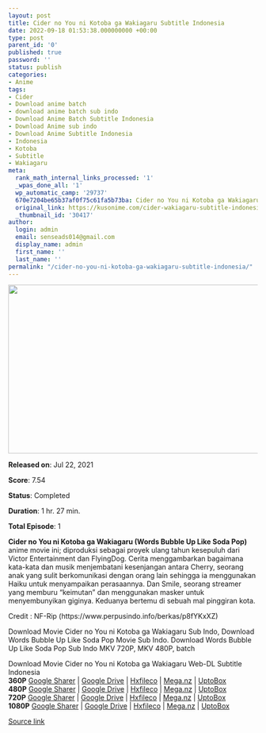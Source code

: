```yaml
---
layout: post
title: Cider no You ni Kotoba ga Wakiagaru Subtitle Indonesia
date: 2022-09-18 01:53:38.000000000 +00:00
type: post
parent_id: '0'
published: true
password: ''
status: publish
categories:
- Anime
tags:
- Cider
- Download anime batch
- download anime batch sub indo
- Download Anime Batch Subtitle Indonesia
- Download Anime sub indo
- Download Anime Subtitle Indonesia
- Indonesia
- Kotoba
- Subtitle
- Wakiagaru
meta:
  rank_math_internal_links_processed: '1'
  _wpas_done_all: '1'
  wp_automatic_camp: '29737'
  670e7204be65b37af0f75c61fa5b73ba: Cider no You ni Kotoba ga Wakiagaru Subtitle Indonesia
  original_link: https://kusonime.com/cider-wakiagaru-subtitle-indonesia/
  _thumbnail_id: '30417'
author:
  login: admin
  email: senseads014@gmail.com
  display_name: admin
  first_name: ''
  last_name: ''
permalink: "/cider-no-you-ni-kotoba-ga-wakiagaru-subtitle-indonesia/"
---
```

<p><img width="568" height="340" src="{{ site.baseurl }}/assets/2022/09/Cider-no-You-ni-Kotoba-ga-Wakiagaru-568x340.jpg" class="attachment-thumb-large size-thumb-large wp-post-image" alt="" loading="lazy" title="Cider no You ni Kotoba ga Wakiagaru Subtitle Indonesia" srcset="https://kusonime.com/wp-content/uploads/2021/07/Cider-no-You-ni-Kotoba-ga-Wakiagaru-568x340.jpg 568w, https://kusonime.com/wp-content/uploads/2021/07/Cider-no-You-ni-Kotoba-ga-Wakiagaru-300x180.jpg 300w, https://kusonime.com/wp-content/uploads/2021/07/Cider-no-You-ni-Kotoba-ga-Wakiagaru-768x460.jpg 768w, https://kusonime.com/wp-content/uploads/2021/07/Cider-no-You-ni-Kotoba-ga-Wakiagaru-520x311.jpg 520w, https://kusonime.com/wp-content/uploads/2021/07/Cider-no-You-ni-Kotoba-ga-Wakiagaru.jpg 1000w" sizes="(max-width: 568px) 100vw, 568px" />
<p><b>Released on</b>: Jul 22, 2021</p>
<p>
<p><b>Score</b>: 7.54</p>
<p>
<p><b>Status</b>: Completed</p>
<p>
<p><b>Duration</b>: 1 hr. 27 min.</p>
<p>
<p><b>Total Episode</b>: 1</p>
<p>
<p><strong>Cider no You ni Kotoba ga Wakiagaru (Words Bubble Up Like Soda Pop)</strong> anime movie ini; diproduksi sebagai proyek ulang tahun kesepuluh dari Victor Entertainment dan FlyingDog. Cerita menggambarkan bagaimana kata-kata dan musik menjembatani kesenjangan antara Cherry, seorang anak yang sulit berkomunikasi dengan orang lain sehingga ia menggunakan Haiku untuk menyampaikan perasaannya. Dan Smile, seorang streamer yang memburu “keimutan” dan menggunakan masker untuk menyembunyikan giginya. Keduanya bertemu di sebuah mal pinggiran kota.</p>
<p>
<p>Credit : NF-Rip (https://www.perpusindo.info/berkas/p8fYKxXZ)</p>
<p>
<p>Download Movie Cider no You ni Kotoba ga Wakiagaru Sub Indo, Download Words Bubble Up Like Soda Pop Movie Sub Indo. Download Words Bubble Up Like Soda Pop Sub Indo MKV 720P, MKV 480P, batch</p>
<p>
<div class="smokeddl">
<div class="smokettl">Download Movie Cider no You ni Kotoba ga Wakiagaru Web-DL Subtitle Indonesia</div>
<div class="smokeurl"><strong>360P</strong> <a href="https://acefile.co/f/50956270/kusonime-words-bubble-up-like-soda-pop-360p-mp4" target="_blank" rel="noopener noreferrer">Google Sharer</a> | <a href="https://drive.google.com/uc?export=download&amp;id=1kZxdUGvmrjrIcVr_u0DpZcEN805NKWXE" target="_blank" rel="noopener">Google Drive</a> | <a href="https://hxfile.co/39c307i1rick" target="_blank" rel="noopener">Hxfileco</a> | <a href="https://mega.nz/file/rot0Vb7a#cZfxJiw4Fv_EXEkzuBkZDuK5A9yZn2UmDfyRjXtUBRY" target="_blank" rel="noopener">Mega.nz</a> | <a href="https://uptobox.com/h6ka77neq346" target="_blank" rel="noopener">UptoBox</a></div>
<div class="smokeurl"><strong>480P</strong> <a href="https://acefile.co/f/50956271/kusonime-words-bubble-up-like-soda-pop-480p-mkv" target="_blank" rel="noopener noreferrer">Google Sharer</a> | <a href="https://drive.google.com/uc?export=download&amp;id=1UfnyZttrmwEv6pPMLoyJD0SifALGu_GR" target="_blank" rel="noopener">Google Drive</a> | <a href="https://hxfile.co/x6i8gza36vxy" target="_blank" rel="noopener">Hxfileco</a> | <a href="https://mega.nz/file/f4sCzZgK#e0eANNszrRKWrDgJcEoaiiPClLYgKTPuEkHunaGX_l0" target="_blank" rel="noopener">Mega.nz</a> | <a href="https://uptobox.com/pnxii79anzc7" target="_blank" rel="noopener">UptoBox</a></div>
<div class="smokeurl"><strong>720P</strong> <a href="https://acefile.co/f/50956273/kusonime-words-bubble-up-like-soda-pop-720p-mkv" target="_blank" rel="noopener noreferrer">Google Sharer</a> | <a href="https://drive.google.com/uc?export=download&amp;id=1AInNNOVpOjYC6F8J3AyX95-i8RHl4zHv" target="_blank" rel="noopener">Google Drive</a> | <a href="https://hxfile.co/g6kdcicsf8om" target="_blank" rel="noopener">Hxfileco</a> | <a href="https://mega.nz/file/Hs8AiDwC#0i5jKJ1VKds34P02mHXoHeEJWfhPs-E41sWmM-sfzJc" target="_blank" rel="noopener">Mega.nz</a> | <a href="https://uptobox.com/1jz5h78cus83" target="_blank" rel="noopener">UptoBox</a></div>
<div class="smokeurl"><strong>1080P</strong> <a href="https://acefile.co/f/50956275/kusonime-words-bubble-up-like-soda-pop-1080p-mkv" target="_blank" rel="noopener noreferrer">Google Sharer</a> | <a href="https://drive.google.com/uc?export=download&amp;id=1yAncYnAZjpyP9OhjCyIVAoZpNYzt1oKW" target="_blank" rel="noopener">Google Drive</a> | <a href="https://hxfile.co/1upmt1t8wm39" target="_blank" rel="noopener">Hxfileco</a> | <a href="https://mega.nz/file/e48AnJJI#Efx8lm4AbUszsdnw6m7VpF0BscJZQUe7RV42XZzFkUw" target="_blank" rel="noopener">Mega.nz</a> | <a href="https://uptobox.com/3ynuxuj94q0g" target="_blank" rel="noopener">UptoBox</a></div>
</div>
<p><a href="https://kusonime.com/cider-wakiagaru-subtitle-indonesia/">Source link </a></p>
